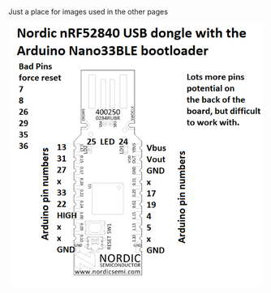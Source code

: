 Just a place for images used in the other pages




![](nordic-nrf52840-usb-dongle-with-arduino-bootloader.png	)
